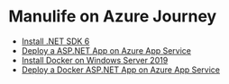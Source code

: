 # Manulife on Azure Journey

- [Install .NET SDK 6](./install-dotnet-sdk6.md)
- [Deploy a ASP.NET App on Azure App Service](./deploy-aspnet-appservice.md)
- [Install Docker on Windows Server 2019](./install-docker-winsvr2019.md)
- [Deploy a Docker ASP.NET App on Azure App Service](./deploy-aspnet-appservice.md)
